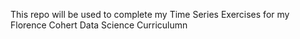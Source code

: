 This repo will be used to complete my Time Series Exercises for my Florence Cohert Data Science Curriculumn 